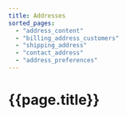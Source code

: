 ```yaml
---
title: Addresses
sorted_pages:
  - "address_content"
  - "billing_address_customers"
  - "shipping_address"
  - "contact_address"
  - "address_preferences"
---
```

# {{page.title}}

